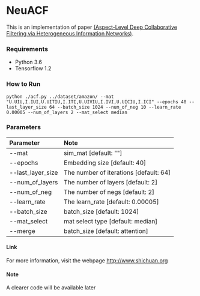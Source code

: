 # NeuACF
This is an implementation of paper  [(Aspect-Level Deep Collaborative Filtering via Heterogeneous Information Networks)](http://www.shichuan.org/doc/46.pdf). 



### Requirements

- Python 3.6
- Tensorflow 1.2

### How to Run

```
python ./acf.py ../dataset/amazon/ --mat "U.UIU,I.IUI,U.UITIU,I.ITI,U.UIVIU,I.IVI,U.UICIU,I.ICI" --epochs 40 --last_layer_size 64 --batch_size 1024 --num_of_neg 10 --learn_rate 0.00005 --num_of_layers 2 --mat_select median

```

### Parameters

Parameter | Note  
|:---|:---|
|--mat|sim_mat [default: ""]|
|--epochs|Embedding size [default: 40]|
|--last_layer_size| The number of iterations [default: 64]|
|--num_of_layers|                The number of layers [default: 2]|
|--num_of_neg|               The number of negs [default: 2]|
|--learn_rate|                The learn_rate [default: 0.00005]|
|--batch_size|                batch_size [default: 1024]|
|--mat_select|                mat select type [default: median]|
|--merge|                batch_size [default: attention]|


#### Link
For more information, visit the webpage http://www.shichuan.org

#### Note
A clearer code  will be available later